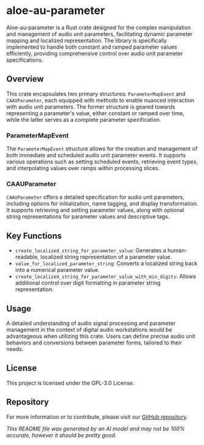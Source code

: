 # aloe-au-parameter

Aloe-au-parameter is a Rust crate designed for the complex manipulation and management of audio unit parameters, facilitating dynamic parameter mapping and localized representation. The library is specifically implemented to handle both constant and ramped parameter values efficiently, providing comprehensive control over audio unit parameter specifications.

## Overview
This crate encapsulates two primary structures: `ParameterMapEvent` and `CAAUParameter`, each equipped with methods to enable nuanced interaction with audio unit parameters. The former structure is geared towards representing a parameter's value, either constant or ramped over time, while the latter serves as a complete parameter specification.

### ParameterMapEvent

The `ParameterMapEvent` structure allows for the creation and management of both immediate and scheduled audio unit parameter events. It supports various operations such as setting scheduled events, retrieving event types, and interpolating values over ramps within processing slices.

### CAAUParameter

`CAAUParameter` offers a detailed specification for audio unit parameters, including options for initialization, name tagging, and display transformation. It supports retrieving and setting parameter values, along with optional string representations for parameter values and descriptive tags.

## Key Functions
- `create_localized_string_for_parameter_value`: Generates a human-readable, localized string representation of a parameter value.
- `value_for_localized_parameter_string`: Converts a localized string back into a numerical parameter value.
- `create_localized_string_for_parameter_value_with_min_digits`: Allows additional control over digit formatting in parameter string representation.

## Usage
A detailed understanding of audio signal processing and parameter management in the context of digital audio workstations would be advantageous when utilizing this crate. Users can define precise audio unit behaviors and conversions between parameter forms, tailored to their needs.

## License
This project is licensed under the GPL-3.0 License.

## Repository
For more information or to contribute, please visit our [GitHub repository](https://github.com/klebs6/aloe-rs).

*This README file was generated by an AI model and may not be 100% accurate, however it should be pretty good.*